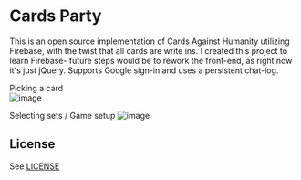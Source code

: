 # Cards Party

This is an open source implementation of Cards Against Humanity utilizing Firebase, with the twist that all cards are write ins. I created this project to learn Firebase- future steps would be to rework the front-end, as right now it's just jQuery. Supports Google sign-in and uses a persistent chat-log.

Picking a card  
![image](https://user-images.githubusercontent.com/16808949/115479317-c9de5d80-a20d-11eb-8a08-c95988a26a66.png)

Selecting sets / Game setup
![image](https://user-images.githubusercontent.com/16808949/115479038-28efa280-a20d-11eb-98af-0f4285890aec.png)


## License
See [LICENSE](LICENSE)
